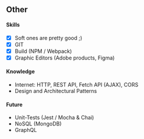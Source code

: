 ## Other

#### Skills
- [X] Soft ones are pretty good ;)
- [X] GIT
- [X] Build (NPM / Webpack)
- [X] Graphic Editors (Adobe products, Figma)

#### Knowledge 
- Internet: HTTP, REST API, Fetch API (AJAX), CORS
- Design and Architectural Patterns

#### Future
- Unit-Tests (Jest / Mocha & Chai)    
- NoSQL (MongoDB)
- GraphQL
